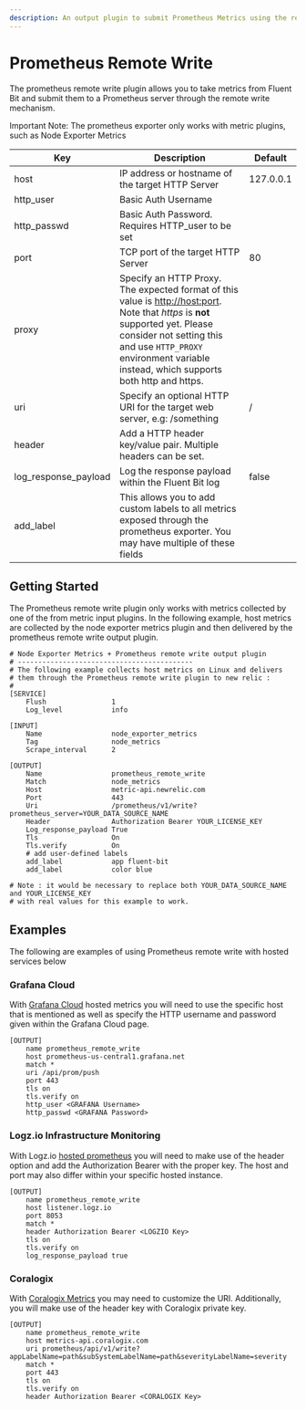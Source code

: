 ```yaml
---
description: An output plugin to submit Prometheus Metrics using the remote write protocol
---
```


# Prometheus Remote Write

The prometheus remote write plugin allows you to take metrics from Fluent Bit and submit them to a Prometheus server through the remote write mechanism.

Important Note: The prometheus exporter only works with metric plugins, such as Node Exporter Metrics

| Key                 | Description                                                                                                                                                                                                                                                            | Default   |
| ------------------- | ---------------------------------------------------------------------------------------------------------------------------------------------------------------------------------------------------------------------------------------------------------------------- | --------- |
| host                | IP address or hostname of the target HTTP Server                                                                                                                                                                                                                       | 127.0.0.1 |
| http_user           | Basic Auth Username                                                                                                                                                                                                                                                    |           |
| http_passwd         | Basic Auth Password. Requires HTTP_user to be set                                                                                                                                                                                                                      |           |
| port                | TCP port of the target HTTP Server                                                                                                                                                                                                                                     | 80        |
| proxy               | Specify an HTTP Proxy. The expected format of this value is [http://host:port](http://host/:port). Note that _https_ is **not** supported yet. Please consider not setting this and use `HTTP_PROXY` environment variable instead, which supports both http and https. |           |
| uri                 | Specify an optional HTTP URI for the target web server, e.g: /something                                                                                                                                                                                                | /         |
| header              | Add a HTTP header key/value pair. Multiple headers can be set.                                                                                                                                                                                                         |           |
| log_response_payload | Log the response payload within the Fluent Bit log                                                                                                                                                                                                                     | false     |
| add_label | This allows you to add custom labels to all metrics exposed through the prometheus exporter. You may have multiple of these fields |  |

## Getting Started

The Prometheus remote write plugin only works with metrics collected by one of the from metric input plugins. In the following example, host metrics are collected by the node exporter metrics plugin and then delivered by the prometheus remote write output plugin.

```
# Node Exporter Metrics + Prometheus remote write output plugin
# -------------------------------------------
# The following example collects host metrics on Linux and delivers
# them through the Prometheus remote write plugin to new relic :
#
[SERVICE]
    Flush                1
    Log_level            info

[INPUT]
    Name                 node_exporter_metrics
    Tag                  node_metrics
    Scrape_interval      2

[OUTPUT]
    Name                 prometheus_remote_write
    Match                node_metrics
    Host                 metric-api.newrelic.com
    Port                 443
    Uri                  /prometheus/v1/write?prometheus_server=YOUR_DATA_SOURCE_NAME
    Header               Authorization Bearer YOUR_LICENSE_KEY
    Log_response_payload True
    Tls                  On
    Tls.verify           On
    # add user-defined labels
    add_label            app fluent-bit
    add_label            color blue

# Note : it would be necessary to replace both YOUR_DATA_SOURCE_NAME and YOUR_LICENSE_KEY
# with real values for this example to work.
```

## Examples

The following are examples of using Prometheus remote write with hosted services below

### Grafana Cloud

With [Grafana Cloud](https://grafana.com/products/cloud/) hosted metrics you will need to use the specific host that is mentioned as well as specify the HTTP username and password given within the Grafana Cloud page.

```
[OUTPUT]
    name prometheus_remote_write
    host prometheus-us-central1.grafana.net
    match *
    uri /api/prom/push
    port 443
    tls on
    tls.verify on
    http_user <GRAFANA Username>
    http_passwd <GRAFANA Password>
```

### Logz.io Infrastructure Monitoring

With Logz.io [hosted prometheus](https://logz.io/solutions/infrastructure-monitoring/) you will need to make use of the header option and add the Authorization Bearer with the proper key. The host and port may also differ within your specific hosted instance.

```
[OUTPUT]
    name prometheus_remote_write
    host listener.logz.io
    port 8053 
    match *
    header Authorization Bearer <LOGZIO Key>
    tls on
    tls.verify on
    log_response_payload true
```

### Coralogix

With [Coralogix Metrics](https://coralogix.com/platform/metrics/) you may need to customize the URI. Additionally, you will make use of the header key with Coralogix private key.

```
[OUTPUT]
    name prometheus_remote_write
    host metrics-api.coralogix.com
    uri prometheus/api/v1/write?appLabelName=path&subSystemLabelName=path&severityLabelName=severity 
    match *
    port 443
    tls on
    tls.verify on
    header Authorization Bearer <CORALOGIX Key>
```
